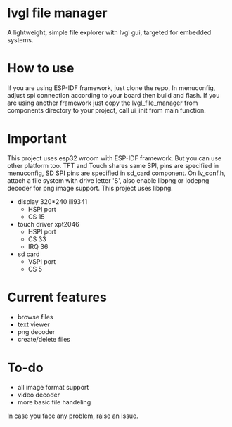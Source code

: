 # lvgl file manager
A lightweight, simple file explorer with lvgl gui, targeted for embedded systems.
# How to use
If you are using ESP-IDF framework, just clone the repo, In menuconfig, adjust spi connection according to your board then build and flash.
If you are using another framework just copy the lvgl_file_manager from components directory to your project, call ui_init from main function.
# Important
This project uses esp32 wroom with ESP-IDF framework. But you can use other platform too.
TFT and Touch shares same SPI, pins are specified in menuconfig, SD SPI pins are specified in sd_card component. On lv_conf.h, attach a file system with drive letter 'S', also enable libpng or lodepng decoder for png image support. This project uses libpng.

- display 320*240 ili9341
    - HSPI port
    - CS 15
- touch driver xpt2046
  - HSPI port
  - CS 33
  - IRQ 36
- sd card
  - VSPI port
  - CS 5
# Current features
- browse files
- text viewer
- png decoder
- create/delete files
# To-do
- all image format support
- video decoder
- more basic file handeling

In case you face any problem, raise an Issue.

